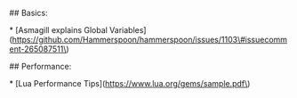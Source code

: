 \#\# Basics:

\* \[Asmagill explains Global Variables\]\(https://github.com/Hammerspoon/hammerspoon/issues/1103\#issuecomment-265087511\)



\#\# Performance:

\* \[Lua Performance Tips\]\(https://www.lua.org/gems/sample.pdf\)

